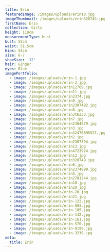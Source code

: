 ```yaml
---
title: Erin
featuredImage: /images/uploads/erin10.jpg
imageThumbnail: /images/uploads/erin328749.jpg
firstName: Erin
collection: Girls
height: 119cm
measurementType: bust
bust: 55cm
waist: 51.5cm
hips: 54cm
size: 6-7
shoeSize: '12'
hair: Ginger
eyes: Blue
imagePortfolio:
  - image: /images/uploads/erin-1.jpg
  - image: /images/uploads/erin-2.jpg
  - image: /images/uploads/erin12789.jpg
  - image: /images/uploads/erin11.jpg
  - image: /images/uploads/erin2374.jpg
  - image: /images/uploads/erin9.jpg
  - image: /images/uploads/erin2387492.jpg
  - image: /images/uploads/erin8.jpg
  - image: /images/uploads/erin3t6333.jpg
  - image: /images/uploads/erin7.jpg
  - image: /images/uploads/erin2364879.jpg
  - image: /images/uploads/erin3.jpg
  - image: /images/uploads/erin32476895927.jpg
  - image: /images/uploads/erin2.jpg
  - image: /images/uploads/erin2387394.jpg
  - image: /images/uploads/erin13.jpg
  - image: /images/uploads/erin4723924.jpg
  - image: /images/uploads/erin12.jpg
  - image: /images/uploads/erin328749.jpg
  - image: /images/uploads/erin6.jpg
  - image: /images/uploads/erin2374890.jpg
  - image: /images/uploads/erin5.jpg
  - image: /images/uploads/erin2781244.jpg
  - image: /images/uploads/erin10.jpg
  - image: /images/uploads/erin20.jpg
  - image: /images/uploads/erin-20.jpg
  - image: /images/uploads/erin21.jpg
  - image: /images/uploads/erin-122.jpg
  - image: /images/uploads/erin-093.jpg
  - image: /images/uploads/erin-185.jpg
  - image: /images/uploads/erin-142.jpg
  - image: /images/uploads/erin-161.jpg
  - image: /images/uploads/erin-570.jpg
  - image: /images/uploads/erin-0199.jpg
  - image: /images/uploads/erin-3238.jpg
meta:
  title: Erin
---
```


